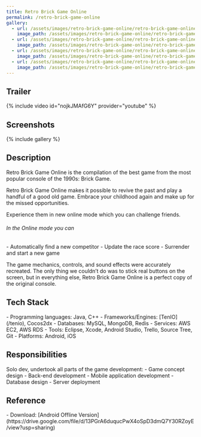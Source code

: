 ```yaml
---
title: Retro Brick Game Online
permalink: /retro-brick-game-online
gallery:
  - url: /assets/images/retro-brick-game-online/retro-brick-game-online-1.png
    image_path: /assets/images/retro-brick-game-online/retro-brick-game-online-1.png
  - url: /assets/images/retro-brick-game-online/retro-brick-game-online-2.png
    image_path: /assets/images/retro-brick-game-online/retro-brick-game-online-2.png
  - url: /assets/images/retro-brick-game-online/retro-brick-game-online-3.png
    image_path: /assets/images/retro-brick-game-online/retro-brick-game-online-3.png
  - url: /assets/images/retro-brick-game-online/retro-brick-game-online-4.png
    image_path: /assets/images/retro-brick-game-online/retro-brick-game-online-4.png
---
```


<h2>Trailer</h2>
{% include video id="nojkJMAfG6Y" provider="youtube" %}

<h2>Screenshots</h2>
{% include gallery %}

<h2>Description</h2>
Retro Brick Game Online is the compilation of the best game from the most popular console of the 1990s: Brick Game.

Retro Brick Game Online makes it possible to revive the past and play a handful of a good old game. Embrace your childhood again and make up for the missed opportunities.

Experience them in new online mode which you can challenge friends.

<h6>In the Online mode you can</h6>
- Automatically find a new competitor
- Update the race score
- Surrender and start a new game

The game mechanics, controls, and sound effects were accurately recreated. The only thing we couldn’t do was to stick real buttons on the screen, but in everything else, Retro Brick Game Online is a perfect copy of the original console.

<h2>Tech Stack</h2>
- Programming languages: Java, C++
- Frameworks/Engines: [TenIO](/tenio), Cocos2dx
- Databases: MySQL, MongoDB, Redis
- Services: AWS EC2, AWS RDS
- Tools: Eclipse, Xcode, Android Studio, Trello, Source Tree, Git
- Platforms: Android, iOS

<h2>Responsibilities</h2>
Solo dev, undertook all parts of the game development:
- Game concept design
- Back-end development
- Mobile application development
- Database design
- Server deployment

<h2>Reference</h2>
- Download: [Android Offline Version](https://drive.google.com/file/d/13PGrA6duqucPwX4oSpD3dmQ7Y30RZoyE/view?usp=sharing)
